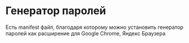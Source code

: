 # Генератор паролей 
Есть manifest файл, благодаря которому можно установить генератор паролей как расширение для Google Chrome, Яндекс Браузера
